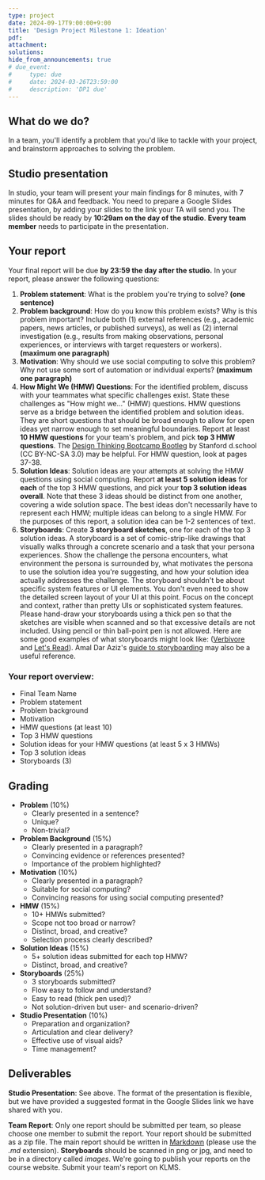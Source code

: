 ```yaml
---
type: project
date: 2024-09-17T9:00:00+9:00
title: 'Design Project Milestone 1: Ideation'
pdf:
attachment:
solutions:
hide_from_announcements: true
# due_event: 
#     type: due
#     date: 2024-03-26T23:59:00
#     description: 'DP1 due'
---
```

## What do we do?
In a team, you'll identify a problem that you'd like to tackle with your project, and brainstorm approaches to solving the problem.

## Studio presentation
In studio, your team will present your main findings for 8 minutes, with 7 minutes for Q&A and feedback. You need to prepare a Google Slides presentation, by adding your slides to the link your TA will send you. The slides should be ready by **10:29am on the day of the studio**. **Every team member** needs to participate in the presentation.

## Your report
Your final report will be due **by 23:59 the day after the studio.** In your report, please answer the following questions:
1. **Problem statement**: What is the problem you're trying to solve? **(one sentence)**
2. **Problem background**: How do you know this problem exists? Why is this problem important? Include both (1) external references (e.g., academic papers, news articles, or published surveys), as well as (2) internal investigation (e.g., results from making observations, personal experiences, or interviews with target requesters or workers). **(maximum one paragraph)**
3. **Motivation**: Why should we use social computing to solve this problem? Why not use some sort of automation or individual experts? **(maximum one paragraph)**
4. **How Might We (HMW) Questions**: For the identified problem, discuss with your teammates what specific challenges exist. State these challenges as "How might we..." (HMW) questions. HMW questions serve as a bridge between the identified problem and solution ideas. They are short questions that should be broad enough to allow for open ideas yet narrow enough to set meaningful boundaries. Report at least **10 HMW questions** for your team's problem, and pick **top 3 HMW questions**. The [Design Thinking Bootcamp Bootleg](https://static1.squarespace.com/static/57c6b79629687fde090a0fdd/t/5b19b2f2aa4a99e99b26b6bb/1528410876119/dschool_bootleg_deck_2018_final_sm+%282%29.pdf) by Stanford d.school (CC BY-NC-SA 3.0) may be helpful. For HMW question, look at pages 37-38.
5. **Solution Ideas**: Solution ideas are your attempts at solving the HMW questions using social computing. Report **at least 5 solution ideas** for **each** of the top 3 HMW questions, and pick your **top 3 solution ideas overall**. Note that these 3 ideas should be distinct from one another, covering a wide solution space. The best ideas don't necessarily have to represent each HMW; multiple ideas can belong to a single HMW. For the purposes of this report, a solution idea can be 1-2 sentences of text.
6. **Storyboards**: Create **3 storyboard sketches**, one for each of the top 3 solution ideas. A storyboard is a set of comic-strip-like drawings that visually walks through a concrete scenario and a task that your persona experiences. Show the challenge the persona encounters, what environment the persona is surrounded by, what motivates the persona to use the solution idea you're suggesting, and how your solution idea actually addresses the challenge. The storyboard shouldn't be about specific system features or UI elements. You don't even need to show the detailed screen layout of your UI at this point. Focus on the concept and context, rather than pretty UIs or sophisticated system features. Please hand-draw your storyboards using a thick pen so that the sketches are visible when scanned and so that excessive details are not included. Using pencil or thin ball-point pen is not allowed. Here are some good examples of what storyboards might look like: ([Verbivore](https://www.kixlab.org/courses/cs492-fall-2016/projects/verbivore/tasks-sketches-video/index.html) and [Let's Read](https://www.kixlab.org/courses/cs492-fall-2016/projects/letsread/tasks-sketches-video/index.html)). Amal Dar Aziz's [guide to storyboarding](https://hci.stanford.edu/courses/cs147/2009/assignments/storyboard_notes.pdf) may also be a useful reference.

### Your report overview:
- Final Team Name
- Problem statement
- Problem background
- Motivation
- HMW questions (at least 10)
- Top 3 HMW questions
- Solution ideas for your HMW questions (at least 5 x 3 HMWs)
- Top 3 solution ideas
- Storyboards (3)

## Grading

* **Problem** (10%)
  * Clearly presented in a sentence?
  * Unique?
  * Non-trivial?
* **Problem Background** (15%)
  * Clearly presented in a paragraph?
  * Convincing evidence or references presented?
  * Importance of the problem highlighted?
* **Motivation** (10%)
  * Clearly presented in a paragraph?
  * Suitable for social computing?
  * Convincing reasons for using social computing presented?
* **HMW** (15%)
  * 10+ HMWs submitted?
  * Scope not too broad or narrow?
  * Distinct, broad, and creative?
  * Selection process clearly described?
* **Solution Ideas** (15%)
  * 5+ solution ideas submitted for each top HMW?
  * Distinct, broad, and creative?
* **Storyboards** (25%)
  * 3 storyboards submitted?
  * Flow easy to follow and understand?
  * Easy to read (thick pen used)?
  * Not solution-driven but user- and scenario-driven?
* **Studio Presentation** (10%)
  * Preparation and organization?
  * Articulation and clear delivery?
  * Effective use of visual aids?
  * Time management?


## Deliverables
**Studio Presentation**: See above. The format of the presentation is flexible, but we have provided a suggested format in the Google Slides link we have shared with you.

**Team Report**: Only one report should be submitted per team, so please choose one member to submit the report. Your report should be submitted as a zip file. The main report should be written in [Markdown](https://daringfireball.net/projects/markdown/) (please use the *.md* extension). **Storyboards** should be scanned in png or jpg, and need to be in a directory called *images*. We're going to publish your reports on the course website. Submit your team's report on KLMS. 